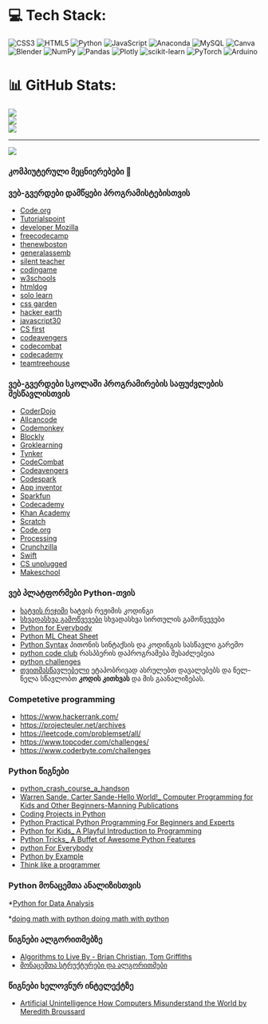 
# 💻 Tech Stack:
![CSS3](https://img.shields.io/badge/css3-%231572B6.svg?style=for-the-badge&logo=css3&logoColor=white) ![HTML5](https://img.shields.io/badge/html5-%23E34F26.svg?style=for-the-badge&logo=html5&logoColor=white) ![Python](https://img.shields.io/badge/python-3670A0?style=for-the-badge&logo=python&logoColor=ffdd54) ![JavaScript](https://img.shields.io/badge/javascript-%23323330.svg?style=for-the-badge&logo=javascript&logoColor=%23F7DF1E) ![Anaconda](https://img.shields.io/badge/Anaconda-%2344A833.svg?style=for-the-badge&logo=anaconda&logoColor=white) ![MySQL](https://img.shields.io/badge/mysql-%2300f.svg?style=for-the-badge&logo=mysql&logoColor=white) ![Canva](https://img.shields.io/badge/Canva-%2300C4CC.svg?style=for-the-badge&logo=Canva&logoColor=white) ![Blender](https://img.shields.io/badge/blender-%23F5792A.svg?style=for-the-badge&logo=blender&logoColor=white) ![NumPy](https://img.shields.io/badge/numpy-%23013243.svg?style=for-the-badge&logo=numpy&logoColor=white) ![Pandas](https://img.shields.io/badge/pandas-%23150458.svg?style=for-the-badge&logo=pandas&logoColor=white) ![Plotly](https://img.shields.io/badge/Plotly-%233F4F75.svg?style=for-the-badge&logo=plotly&logoColor=white) ![scikit-learn](https://img.shields.io/badge/scikit--learn-%23F7931E.svg?style=for-the-badge&logo=scikit-learn&logoColor=white) ![PyTorch](https://img.shields.io/badge/PyTorch-%23EE4C2C.svg?style=for-the-badge&logo=PyTorch&logoColor=white) ![Arduino](https://img.shields.io/badge/-Arduino-00979D?style=for-the-badge&logo=Arduino&logoColor=white)
# 📊 GitHub Stats:
![](https://github-readme-stats.vercel.app/api?username=amirantabidze2021&theme=dark&hide_border=false&include_all_commits=false&count_private=false)<br/>
![](https://github-readme-streak-stats.herokuapp.com/?user=amirantabidze2021&theme=dark&hide_border=false)<br/>
![](https://github-readme-stats.vercel.app/api/top-langs/?username=amirantabidze2021&theme=dark&hide_border=false&include_all_commits=false&count_private=false&layout=compact)

---
[![](https://visitcount.itsvg.in/api?id=amirantabidze2021&icon=0&color=0)](https://visitcount.itsvg.in)


### კომპიუტერული მეცნიერებები 👋

### ვებ-გვერდები დამწყები პროგრამისტებისთვის
* [Code.org](https://code.org/)
* [Tutorialspoint](https://www.tutorialspoint.com/index.htm)
* [developer Mozilla](https://developer.mozilla.org/en-US/)
* [freecodecamp](https://www.freecodecamp.org/)
* [thenewboston](https://thenewboston.com/)
* [generalassemb](https://dash.generalassemb.ly/)
* [silent teacher](https://silentteacher.toxicode.fr/)
* [codingame](https://www.codingame.com/start)
* [w3schools](https://www.w3schools.com/)
* [htmldog](https://htmldog.com/)
* [solo learn](https://www.sololearn.com/home)
* [css garden](http://cssgridgarden.com/)
* [hacker earth](https://www.hackerearth.com/practice/)
* [javascript30](https://javascript30.com/)
* [CS first](https://csfirst.withgoogle.com/s/en/home)
* [codeavengers](https://www.codeavengers.com/)
* [codecombat](https://codecombat.com/)
* [codecademy](https://www.codecademy.com/)
* [teamtreehouse](https://teamtreehouse.com/)

### ვებ-გვერდები სკოლაში პროგრამირების საფუძვლების შესწავლისთვის
* [CoderDojo](https://coderdojo.com/resources/)
* [Allcancode](https://www.allcancode.com/)
* [Codemonkey](https://www.codemonkey.com/)
* [Blockly](https://blockly.games/)
* [Groklearning](https://groklearning.com/hoc/)
* [Tynker](https://www.tynker.com/hour-of-code/)
* [CodeCombat](https://codecombat.com/play?hour_of_code=true)
* [Codeavengers](https://learn.codeavengers.com/javascript/100#1.1)
* [Codespark](https://codespark.com/hour-of-code)
* [App inventor](http://appinventor.mit.edu/explore/hour-of-code.html)
* [Sparkfun](http://sparkfun.codepops.com/#0)
* [Codecademy](https://www.codecademy.com/catalog)
* [Khan Academy](https://www.khanacademy.org/hourofcode/)
* [Scratch](https://scratch.mit.edu/ideas)
* [Code.org](https://studio.code.org/hoc/1)
* [Processing](https://hello.processing.org/editor/)
* [Crunchzilla](http://www.crunchzilla.com/)
* [Swift](https://www.apple.com/au/swift/playgrounds/)
* [CS unplugged](https://www.csunplugged.org/en/)
* [Makeschool](https://makeschool.org/)

### ვებ პლატფორმები Python-თვის
* [ხატვის რეჯიმი](https://pythonturtle.org/)     ხატვის რეჟიმის კოდინგი
* [სხვადასხვა გამოწვევები](https://hourofpython.com/)   სხვადასხვა სირთულის გამოწვევები
* [Python for Everybody](https://www.py4e.com/)         
* [Python ML Cheat Sheet](https://docs.google.com/spreadsheets/d/1eNBLcKqCVN9zZQvfGUmm5bAzsETqB_ugVOlUtmvJGYU/edit#gid=0)
* [Python Syntax](https://www.101computing.net/python-syntax/)    პითონის სინტაქსის და კოდინგის სასწავლი გარემო
* [python code club](https://projects.raspberrypi.org/en/codeclub)   რასპბერის დაპროგრამება შესაძლებეია 
* [python challenges](https://type.withcode.uk/)
* [თვითმასწავლებელი](https://silentteacher.toxicode.fr/hour_of_code.html?theme=basic_python)  ეტაპობრივად ასრულებთ დავალებებს და ნელ-ნელა სწავლობთ **კოდის კითხვას** და მის გაანალიზებას.

### Competetive programming
* https://www.hackerrank.com/
* https://projecteuler.net/archives
* https://leetcode.com/problemset/all/
* https://www.topcoder.com/challenges/
* https://www.coderbyte.com/challenges

### Python წიგნები

* [python_crash_course_a_handson](https://drive.google.com/file/d/19C_WgX5ITixrccUqdoeY_GnWN3bJg1PV/view?usp=sharing)
* [Warren Sande, Carter Sande-Hello World!_ Computer Programming for Kids and Other Beginners-Manning Publications](https://drive.google.com/file/d/1PSuP179OOu1t5xDeJZkwQo23Js3j-V_K/view?usp=sharing)
* [Coding Projects in Python](https://drive.google.com/file/d/19m0DkKWvP8ysuGLlSumVwTkaXgCNQKVp/view?usp=sharing)
* [Python  Practical Python Programming For Beginners and Experts](https://drive.google.com/file/d/1oCfwrzyZ-TVTh9D-ofWKb5txYuaoBF5k/view?usp=sharing)
* [Python for Kids_ A Playful Introduction to Programming ](https://drive.google.com/file/d/1OpCDepg1rN02SRsI_OR-nK0YZCQpskjk/view?usp=sharing)
* [Python Tricks_ A Buffet of Awesome Python Features](https://drive.google.com/file/d/1rED5Vv0VsE1rqI0LkFV0xYmG8oXnFXTE/view?usp=sharing)
* [python For Everybody](https://drive.google.com/file/d/1yH6ythj332jmgvR9bHKiJUoI_gUX3YyY/view?usp=share_link)
* [ Python by Example ](https://drive.google.com/file/d/1ax41U2gT2fLJdmqmrZl7r4G88XVjvQJY/view?usp=share_link)
* [Think like a programmer](https://drive.google.com/file/d/10xTdDkVnvJRmRbAUyaAXSY7F56pGvRfq/view?usp=share_link)


### Python მონაცემთა ანალიზისთვის

*[Python for Data Analysis](https://drive.google.com/file/d/1zECz5F89lYygUiX2f-LaCAHSbRjY_0Yz/view?usp=share_link)

*[doing math with python doing math with python](https://drive.google.com/file/d/1K6N66ZHtSW-1YPdByr9zF3X9LUDtPVtc/view?usp=share_link)


### წიგნები ალგორითმებზე

* [ Algorithms to Live By - Brian Christian, Tom Griffiths](https://drive.google.com/file/d/1s270GSaxq60RuJ-pdnySP1KTtWsAKngj/view?usp=sharing)
* [მონაცემთა სტრუქტურები და ალგორითმები](https://drive.google.com/file/d/1x2J5cH2IQXkSTb1I2VRBKeNtc08Cm_Ac/view?usp=sharing)


### წიგნები ხელოვნურ ინტელექტზე
* [Artificial Unintelligence How Computers Misunderstand the World by Meredith Broussard](https://drive.google.com/file/d/1QLzphkn_MtlMS5aHoRC-aHorDrisk4dm/view?usp=sharing)

